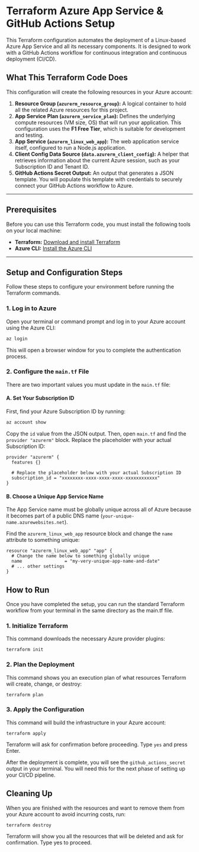 # Terraform Azure App Service & GitHub Actions Setup

This Terraform configuration automates the deployment of a Linux-based Azure App Service and all its necessary components. It is designed to work with a GitHub Actions workflow for continuous integration and continuous deployment (CI/CD).

## What This Terraform Code Does

This configuration will create the following resources in your Azure account:

1.  **Resource Group (`azurerm_resource_group`):** A logical container to hold all the related Azure resources for this project.
2.  **App Service Plan (`azurerm_service_plan`):** Defines the underlying compute resources (VM size, OS) that will run your application. This configuration uses the **F1 Free Tier**, which is suitable for development and testing.
3.  **App Service (`azurerm_linux_web_app`):** The web application service itself, configured to run a Node.js application.
4.  **Client Config Data Source (`data.azurerm_client_config`):** A helper that retrieves information about the current Azure session, such as your Subscription ID and Tenant ID.
5.  **GitHub Actions Secret Output:** An output that generates a JSON template. You will populate this template with credentials to securely connect your GitHub Actions workflow to Azure.

---

## Prerequisites

Before you can use this Terraform code, you must install the following tools on your local machine:

* **Terraform:** [Download and install Terraform](https://learn.hashicorp.com/tutorials/terraform/install-cli)
* **Azure CLI:** [Install the Azure CLI](https://docs.microsoft.com/en-us/cli/azure/install-azure-cli)

---

## Setup and Configuration Steps

Follow these steps to configure your environment before running the Terraform commands.

### 1. Log in to Azure

Open your terminal or command prompt and log in to your Azure account using the Azure CLI:

```bash
az login
```
This will open a browser window for you to complete the authentication process.

### 2. Configure the ```main.tf``` File

There are two important values you must update in the ```main.tf``` file:

#### A. Set Your Subscription ID

First, find your Azure Subscription ID by running:

```bash
az account show
```
Copy the ```id``` value from the JSON output. Then, open ```main.tf``` and find the ```provider "azurerm"``` block. Replace the placeholder with your actual Subscription ID:

```hcl
provider "azurerm" {
  features {}

  # Replace the placeholder below with your actual Subscription ID
  subscription_id = "xxxxxxxx-xxxx-xxxx-xxxx-xxxxxxxxxxxx"
}
```

#### B. Choose a Unique App Service Name

The App Service name must be globally unique across all of Azure because it becomes part of a public DNS name (```your-unique-name.azurewebsites.net```).

Find the ```azurerm_linux_web_app``` resource block and change the ```name``` attribute to something unique:

```hcl
resource "azurerm_linux_web_app" "app" {
  # Change the name below to something globally unique
  name                = "my-very-unique-app-name-and-date"
  # ... other settings
}
```

## How to Run

Once you have completed the setup, you can run the standard Terraform workflow from your terminal in the same directory as the main.tf file.
### 1. Initialize Terraform

This command downloads the necessary Azure provider plugins:
```hcl
terraform init
```
### 2. Plan the Deployment

This command shows you an execution plan of what resources Terraform will create, change, or destroy:
```hcl
terraform plan
```
### 3. Apply the Configuration

This command will build the infrastructure in your Azure account:
```hcl
terraform apply
```
Terraform will ask for confirmation before proceeding. Type ```yes``` and press Enter.

After the deployment is complete, you will see the ```github_actions_secret``` output in your terminal. You will need this for the next phase of setting up your CI/CD pipeline.
## Cleaning Up

When you are finished with the resources and want to remove them from your Azure account to avoid incurring costs, run:
```hcl
terraform destroy
```
Terraform will show you all the resources that will be deleted and ask for confirmation. Type yes to proceed.